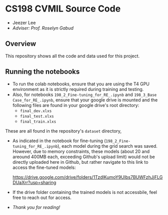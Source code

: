 # CS198 CVMIL Source Code
- Jeezer Lee
- *Adviser: Prof. Roselyn Gabud*

## Overview
This repository shows all the code and data used for this project.

## Running the notebooks
- To run the colab notebooks, ensure that you are using the T4 GPU environment as it is strictly required during training and testing.
- Also, for notebooks `198_2_Fine-tuning_for_RE_.ipynb` and `198_3_Base Case_for_RE_.ipynb`, ensure that your google drive is mounted and the following files are found in your google drive's root directory:
  -  `final_dev.xlxs`
  -  `final_test.xlxs`
  -  `final_train.xlxs`

 These are all found in the repository's `dataset` directory, 

 - As indicated in the notebook for fine-tuning (`198_2_Fine-tuning_for_RE_.ipynb`), each model during the grid search was saved. However, due to memory constraints, these models (about 20 and areound 400MB each, exceeding Github's upload limit) would not be directly uploaded here in Github, but rather navigate to this link to access the fine-tuned models:

    https://drive.google.com/drive/folders/1TzdlKumoY9UIbs7BUWFzhJjFLGDUaXrr?usp=sharing

- If the drive folder containing the trained models is not accessbile, feel free to reach out for access.


- *Thank you for reading!*
